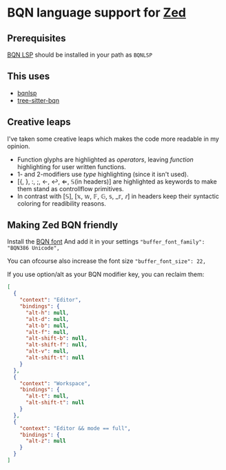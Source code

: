 # BQN language support for [Zed](https://zed.dev/)

## Prerequisites
[BQN LSP](https://sr.ht/~detegr/bqnlsp/)
should be installed in your path as `BQNLSP`

## This uses
- [bqnlsp](https://sr.ht/~detegr/bqnlsp/)
- [tree-sitter-bqn](https://github.com/shnarazk/tree-sitter-bqn)

## Creative leaps
I've taken some creative leaps which makes the code more readable in my opinion.
- Function glyphs are highlighted as *operators*, leaving *function* highlighting for user written functions.
- 1- and 2-modifiers use *type* highlighting (since it isn't used).
- [{, }, :, ;, ←, ↩, ⇐, 𝕊(in headers)] are highlighted as keywords to make them stand as controllflow primitives.
- In contrast with [𝕊], [𝕩, 𝕨, 𝔽, 𝔾, 𝕤, _𝕣, _𝕣_] in headers keep their syntactic coloring for readibility reasons.



## Making Zed BQN friendly
Install the [BQN font](https://dzaima.github.io/BQN386/)
And add it in your settings `"buffer_font_family": "BQN386 Unicode",`

You can ofcourse also increase the font size
`"buffer_font_size": 22,`

If you use option/alt as your BQN modifier key, you can reclaim them:
```JSON
[
  {
    "context": "Editor",
    "bindings": {
      "alt-h": null,
      "alt-d": null,
      "alt-b": null,
      "alt-f": null,
      "alt-shift-b": null,
      "alt-shift-f": null,
      "alt-v": null,
      "alt-shift-t": null
    }
  },
  {
    "context": "Workspace",
    "bindings": {
      "alt-t": null,
      "alt-shift-t": null
    }
  },
  {
    "context": "Editor && mode == full",
    "bindings": {
      "alt-z": null
    }
  }
]
```
